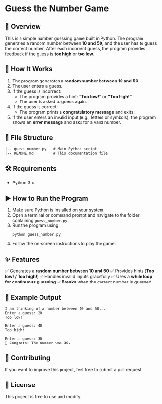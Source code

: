 # Guess the Number Game

## 📌 Overview
This is a simple number guessing game built in Python. The program generates a random number between **10 and 50**, and the user has to guess the correct number. After each incorrect guess, the program provides feedback if the guess is **too high** or **too low**.

## 🚀 How It Works
1. The program generates a **random number between 10 and 50**.
2. The user enters a guess.
3. If the guess is incorrect:
   - The program provides a hint: **"Too low!"** or **"Too high!"**
   - The user is asked to guess again.
4. If the guess is correct:
   - The program prints a **congratulatory message** and exits.
5. If the user enters an invalid input (e.g., letters or symbols), the program shows an **error message** and asks for a valid number.

## 📂 File Structure
```
|-- guess_number.py   # Main Python script
|-- README.md         # This documentation file
```

## 🛠️ Requirements
- Python 3.x

## ▶️ How to Run the Program
1. Make sure Python is installed on your system.
2. Open a terminal or command prompt and navigate to the folder containing `guess_number.py`.
3. Run the program using:
   ```sh
   python guess_number.py
   ```
4. Follow the on-screen instructions to play the game.

## ✨ Features
✅ Generates a **random number between 10 and 50**
✅ Provides hints (**Too low! / Too high!**)
✅ Handles invalid inputs gracefully
✅ Uses a **while loop for continuous guessing**
✅ **Breaks** when the correct number is guessed

## 📌 Example Output
```
I am thinking of a number between 10 and 50...
Enter a guess: 20
Too low!

Enter a guess: 40
Too high!

Enter a guess: 30
🎉 Congrats! The number was 30.
```

## 🤝 Contributing
If you want to improve this project, feel free to submit a pull request!

## 📜 License
This project is free to use and modify.

